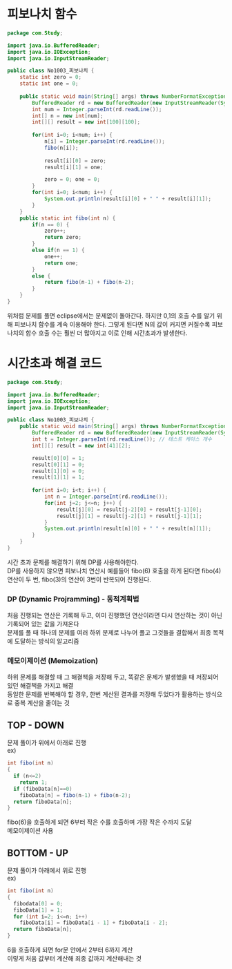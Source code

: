 # 피보나치 함수
```java
package com.Study;

import java.io.BufferedReader;
import java.io.IOException;
import java.io.InputStreamReader;

public class No1003_피보나치 {
	static int zero = 0;
	static int one = 0;
	
	public static void main(String[] args) throws NumberFormatException, IOException {
		BufferedReader rd = new BufferedReader(new InputStreamReader(System.in));
		int num = Integer.parseInt(rd.readLine());
		int[] n = new int[num];
		int[][] result = new int[100][100];
		
		for(int i=0; i<num; i++) {
			n[i] = Integer.parseInt(rd.readLine());
			fibo(n[i]);
			
			result[i][0] = zero;
			result[i][1] = one;

			zero = 0; one = 0;
		}
		for(int i=0; i<num; i++) {
			System.out.println(result[i][0] + " " + result[i][1]);
		}
	}
	public static int fibo(int n) {
		if(n == 0) {
			zero++;
			return zero;
		}
		else if(n == 1) {
			one++;
			return one;
		}
		else {
			return fibo(n-1) + fibo(n-2);
		}
	}
}

```
위처럼 문제를 풀면 eclipse에서는 문제없이 돌아간다.
하지만 0,1의 호출 수를 알기 위해 피보나치 함수를 계속 이용해야 한다.
그렇게 된다면 N의 값이 커지면 커질수록 피보나치의 함수 호출 수는 훨씬 더 많아지고 이로 인해 시간초과가 발생한다.

# 시간초과 해결 코드
```java
package com.Study;

import java.io.BufferedReader;
import java.io.IOException;
import java.io.InputStreamReader;

public class No1003_피보나치 {
	public static void main(String[] args) throws NumberFormatException, IOException {
		BufferedReader rd = new BufferedReader(new InputStreamReader(System.in));
		int t = Integer.parseInt(rd.readLine()); // 테스트 케이스 개수
		int[][] result = new int[41][2];

		result[0][0] = 1;
		result[0][1] = 0;
		result[1][0] = 0;
		result[1][1] = 1;
		
		for(int i=0; i<t; i++) {
			int n = Integer.parseInt(rd.readLine());
			for(int j=2; j<=n; j++) {
				result[j][0] = result[j-2][0] + result[j-1][0];
				result[j][1] = result[j-2][1] + result[j-1][1];
			}
			System.out.println(result[n][0] + " " + result[n][1]);
		}
	}
}
```

시간 초과 문제를 해결하기 위해 DP를 사용해야한다.  
DP를 사용하지 않으면 피보나치 연산시 예를들어 fibo(6) 호출을 하게 된다면 fibo(4) 연산이 두 번,
fibo(3)의 연산이 3번이 반복되어 진행된다.  

### DP (Dynamic Projramming) - 동적계획법
처음 진행되는 연산은 기록해 두고, 이미 진행했던 연산이라면 다시 연산하는 것이 아닌 기록되어 있는 값을 가져온다  
문제를 풀 때 하나의 문제를 여러 하위 문제로 나누어 풀고 그것들을 결합해서 최종 목적에 도달하는 방식의 알고리즘  

### 메모이제이션 (Memoization)  
하위 문제를 해결할 때 그 해결책을 저장해 두고, 똑같은 문제가 발생했을 때 저장되어 있던 해결책을 가지고 해결  
동일한 문제를 반복해야 할 경우, 한번 계산된 결과를 저장해 두었다가 활용하는 방식으로 중복 계산을 줄이는 것  

## TOP - DOWN  
문제 풀이가 위에서 아래로 진행  
ex)
``` java
int fibo(int n)
{
  if (n<=2) 
    return 1;
  if (fiboData[n]==0)
    fiboData[n] = fibo(n-1) + fibo(n-2);
  return fiboData[n];
}
```
fibo(6)을 호출하게 되면 6부터 작은 수를 호출하며 가장 작은 수까지 도달   
메모이제이션 사용  

## BOTTOM - UP
문제 풀이가 아래에서 위로 진행  
ex)
```java
int fibo(int n)
{
  fibodata[0] = 0;
  fiboData[1] = 1;
  for (int i=2; i<=n; i++)
    fiboData[i] = fiboData[i - 1] + fiboData[i - 2];
  return fiboData[n];
}
```
6을 호출하게 되면 for문 안에서 2부터 6까지 계산  
이렇게 처음 값부터 계산해 죄종 값까지 계산해내는 것  



